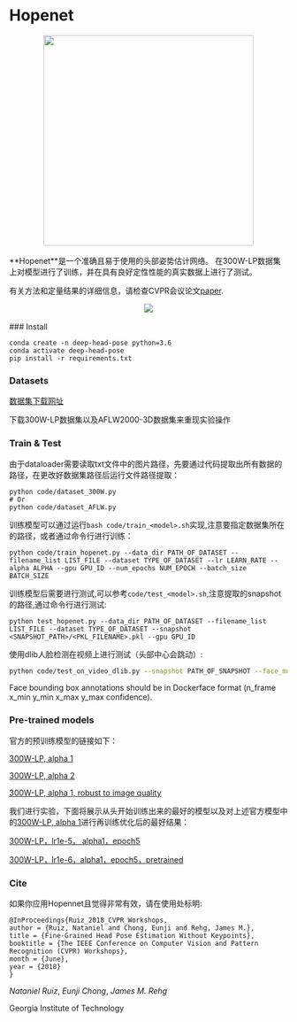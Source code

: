 # Hopenet #

<div align="center">
  <img src="https://i.imgur.com/K7jhHOg.png" width="380"><br><br>
</div>
**Hopenet**是一个准确且易于使用的头部姿势估计网络。 在300W-LP数据集上对模型进行了训练，并在具有良好定性性能的真实数据上进行了测试。

有关方法和定量结果的详细信息，请检查CVPR会议论文[paper](https://arxiv.org/abs/1710.00925).

<div align="center">
<img src="conan-cruise.gif" /><br><br>
</div>
### Install

```shell
conda create -n deep-head-pose python=3.6
conda activate deep-head-pose 
pip install -r requirements.txt
```

### Datasets

[数据集下载网址](http://www.cbsr.ia.ac.cn/users/xiangyuzhu/projects/3DDFA/main.htm)

下载300W-LP数据集以及AFLW2000-3D数据集来重现实验操作

### Train & Test

由于dataloader需要读取txt文件中的图片路径，先要通过代码提取出所有数据的路径，在更改好数据集路径后运行文件路径提取：

```shell
python code/dataset_300W.py
# Or
python code/dataset_AFLW.py
```

训练模型可以通过运行`bash code/train_<model>.sh`实现,注意要指定数据集所在的路径，或者通过命令行进行训练：

```shell
python code/train_hopenet.py --data_dir PATH_OF_DATASET --filename_list LIST_FILE --dataset TYPE_OF_DATASET --lr LEARN_RATE --alpha ALPHA --gpu GPU_ID --num_epochs NUM_EPOCH --batch_size BATCH_SIZE 
```

训练模型后需要进行测试,可以参考`code/test_<model>.sh`,注意提取的snapshot的路径,通过命令行进行测试:

```	shell
python test_hopenet.py --data_dir PATH_OF_DATASET --filename_list LIST_FILE --dataset TYPE_OF_DATASET --snapshot <SNAPSHOT_PATH>/<PKL_FILENAME>.pkl --gpu GPU_ID
```

使用dlib人脸检测在视频上进行测试（头部中心会跳动）:
```bash
python code/test_on_video_dlib.py --snapshot PATH_OF_SNAPSHOT --face_model PATH_OF_DLIB_MODEL --video PATH_OF_VIDEO --output_string STRING_TO_APPEND_TO_OUTPUT --n_frames N_OF_FRAMES_TO_PROCESS --fps FPS_OF_SOURCE_VIDEO
```
Face bounding box annotations should be in Dockerface format (n_frame x_min y_min x_max y_max confidence).

### Pre-trained models

官方的预训练模型的链接如下：

[300W-LP, alpha 1](https://drive.google.com/open?id=1EJPu2sOAwrfuamTitTkw2xJ2ipmMsmD3)

[300W-LP, alpha 2](https://drive.google.com/open?id=16OZdRULgUpceMKZV6U9PNFiigfjezsCY)

[300W-LP, alpha 1, robust to image quality](https://drive.google.com/open?id=1m25PrSE7g9D2q2XJVMR6IA7RaCvWSzCR)

我们进行实验，下面将展示从头开始训练出来的最好的模型以及对上述官方模型中的[300W-LP, alpha 1](https://drive.google.com/open?id=1EJPu2sOAwrfuamTitTkw2xJ2ipmMsmD3)进行再训练优化后的最好结果：

[300W-LP，lr1e-5， alpha1，epoch5](https://drive.google.com/file/d/1Mek647SNH3YwOhOnCumBrDgVZpEXwdm2/view?usp=sharing)

[300W-LP，lr1e-6，alpha1，epoch5，pretrained](https://drive.google.com/file/d/1y6-gwulRVCSNuxtUn2IQ0a8E1ylt4qkh/view?usp=sharing)

### Cite


如果你应用Hopennet且觉得非常有效，请在使用处标明:

```
@InProceedings{Ruiz_2018_CVPR_Workshops,
author = {Ruiz, Nataniel and Chong, Eunji and Rehg, James M.},
title = {Fine-Grained Head Pose Estimation Without Keypoints},
booktitle = {The IEEE Conference on Computer Vision and Pattern Recognition (CVPR) Workshops},
month = {June},
year = {2018}
}
```

*Nataniel Ruiz*, *Eunji Chong*, *James M. Rehg*

Georgia Institute of Technology
